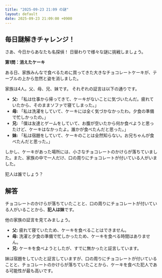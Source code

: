 ```yaml
---
title: "2025-09-23 21:09 の謎"
layout: default
date: 2025-09-23 21:09:00 +0900
---
```

## 毎日謎解きチャレンジ！

さあ、今日からあなたも名探偵！ 日替わりで様々な謎に挑戦しましょう。

**第1問：消えたケーキ**

ある日、家族みんなで食べるために買ってきた大きなチョコレートケーキが、テーブルの上から忽然と姿を消しました。

家族は4人。父、母、兄、妹です。
それぞれの証言は以下の通りです。

*   **父:** 「私は仕事から帰ってきて、ケーキがないことに気づいたんだ。疲れていたから、そのままソファで寝てしまった。」
*   **母:** 「私は洗濯をしていて、ケーキには全く気づかなかったわ。夕食の準備で忙しかったの。」
*   **兄:** 「僕は友達とゲームをしていて、お腹が空いたから何か食べようと思ったけど、ケーキはなかったよ。誰かが食べたんだと思った。」
*   **妹:** 「私は宿題をしていて、ケーキのことは全然知らない。お兄ちゃんが食べたんだと思った。」

しかし、ケーキがあった場所には、小さなチョコレートのかけらが落ちていました。また、家族の中で一人だけ、口の周りにチョコレートが付いている人がいました。

犯人は誰でしょう？

## 解答

チョコレートのかけらが落ちていたことと、口の周りにチョコレートが付いている人がいることから、**犯人は妹**です。

他の家族の証言を見てみましょう。

*   **父:** 疲れて寝ていたため、ケーキを食べることはできません。
*   **母:** 洗濯と夕食の準備で忙しかったため、ケーキを食べる時間はありません。
*   **兄:** ケーキを食べようとしたが、すでに無かったと証言しています。

妹は宿題をしていたと証言していますが、口の周りにチョコレートが付いていることと、チョコレートのかけらが落ちていたことから、ケーキを食べた犯人である可能性が最も高いです。

